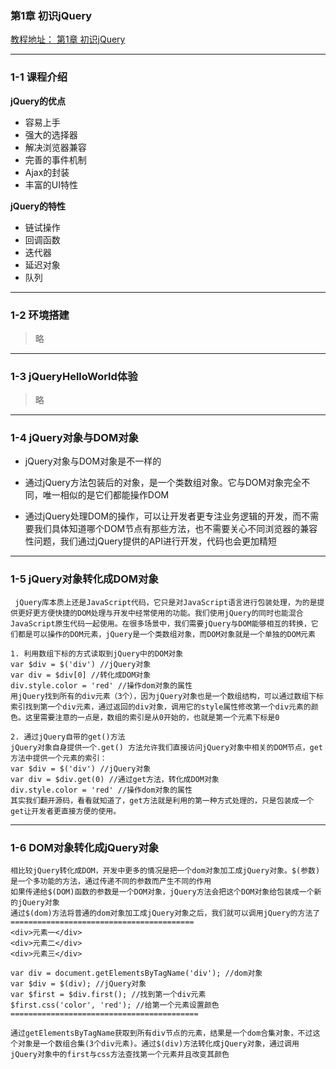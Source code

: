 ###  第1章 初识jQuery
[教程地址： 第1章 初识jQuery](http://www.imooc.com/video/11224)

---

### 1-1 课程介绍

**jQuery的优点**
- 容易上手
- 强大的选择器
- 解决浏览器兼容
- 完善的事件机制
- Ajax的封装
- 丰富的UI特性

**jQuery的特性**
- 链试操作
- 回调函数
- 迭代器
- 延迟对象
- 队列

---

### 1-2 环境搭建
>略

---
### 1-3 jQueryHelloWorld体验
>略

---

### 1-4 jQuery对象与DOM对象

- jQuery对象与DOM对象是不一样的

- 通过jQuery方法包装后的对象，是一个类数组对象。它与DOM对象完全不同，唯一相似的是它们都能操作DOM

- 通过jQuery处理DOM的操作，可以让开发者更专注业务逻辑的开发，而不需要我们具体知道哪个DOM节点有那些方法，也不需要关心不同浏览器的兼容性问题，我们通过jQuery提供的API进行开发，代码也会更加精短

---
### 1-5 jQuery对象转化成DOM对象
```
 jQuery库本质上还是JavaScript代码，它只是对JavaScript语言进行包装处理，为的是提供更好更方便快捷的DOM处理与开发中经常使用的功能。我们使用jQuery的同时也能混合JavaScript原生代码一起使用。在很多场景中，我们需要jQuery与DOM能够相互的转换，它们都是可以操作的DOM元素，jQuery是一个类数组对象，而DOM对象就是一个单独的DOM元素

1. 利用数组下标的方式读取到jQuery中的DOM对象
var $div = $('div') //jQuery对象
var div = $div[0] //转化成DOM对象
div.style.color = 'red' //操作dom对象的属性
用jQuery找到所有的div元素（3个），因为jQuery对象也是一个数组结构，可以通过数组下标索引找到第一个div元素，通过返回的div对象，调用它的style属性修改第一个div元素的颜色。这里需要注意的一点是，数组的索引是从0开始的，也就是第一个元素下标是0

2. 通过jQuery自带的get()方法
jQuery对象自身提供一个.get() 方法允许我们直接访问jQuery对象中相关的DOM节点，get方法中提供一个元素的索引：
var $div = $('div') //jQuery对象
var div = $div.get(0) //通过get方法，转化成DOM对象
div.style.color = 'red' //操作dom对象的属性
其实我们翻开源码，看看就知道了，get方法就是利用的第一种方式处理的，只是包装成一个get让开发者更直接方便的使用。
```

---

### 1-6 DOM对象转化成jQuery对象

```
相比较jQuery转化成DOM，开发中更多的情况是把一个dom对象加工成jQuery对象。$(参数)是一个多功能的方法，通过传递不同的参数而产生不同的作用
如果传递给$(DOM)函数的参数是一个DOM对象，jQuery方法会把这个DOM对象给包装成一个新的jQuery对象
通过$(dom)方法将普通的dom对象加工成jQuery对象之后，我们就可以调用jQuery的方法了
=========================================
<div>元素一</div>
<div>元素二</div>
<div>元素三</div>

var div = document.getElementsByTagName('div'); //dom对象
var $div = $(div); //jQuery对象
var $first = $div.first(); //找到第一个div元素
$first.css('color', 'red'); //给第一个元素设置颜色
==========================================

通过getElementsByTagName获取到所有div节点的元素，结果是一个dom合集对象，不过这个对象是一个数组合集(3个div元素)。通过$(div)方法转化成jQuery对象，通过调用jQuery对象中的first与css方法查找第一个元素并且改变其颜色
```
